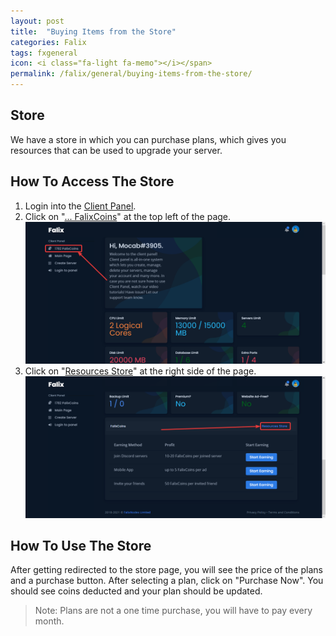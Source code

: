 ```yaml
---
layout: post
title:  "Buying Items from the Store"
categories: Falix
tags: fxgeneral
icon: <i class="fa-light fa-memo"></i></span>
permalink: /falix/general/buying-items-from-the-store/
---
```


## Store
We have a store in which you can purchase plans, which gives you resources that can be used to upgrade your server.

## How To Access The Store
1. Login into the [Client Panel](https://client.falixnodes.net).
2. Click on "[... FalixCoins](https://client.falixnodes.net/coins)" at the top left of the page.
![image](../../../assets/images/posts/falix/buying-items-from-the-store/1.png)
3. Click on "[Resources Store](https://client.falixnodes.net/store)" at the right side of the page.
![image](../../../assets/images/posts/falix/buying-items-from-the-store/2.png)

## How To Use The Store
After getting redirected to the store page, you will see the price of the plans and a purchase button. After selecting a plan, click on "Purchase Now". You should see coins deducted and your plan should be updated.

> Note: Plans are not a one time purchase, you will have to pay every month.